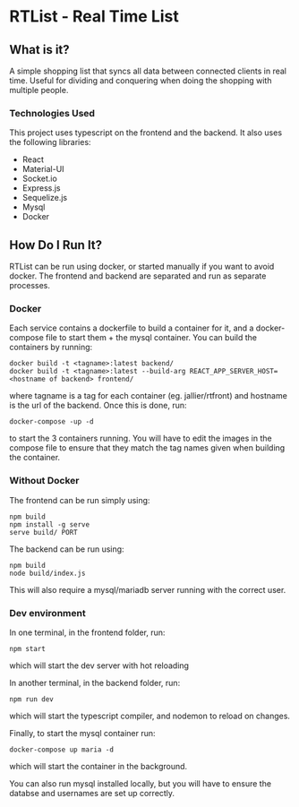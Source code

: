# RTList - Real Time List

## What is it?
A simple shopping list that syncs all data between connected clients in real time. Useful for dividing and conquering when doing the shopping with multiple people.

### Technologies Used

This project uses typescript on the frontend and the backend. It also uses the following libraries:
* React
* Material-UI
* Socket.io
* Express.js
* Sequelize.js
* Mysql
* Docker

## How Do I Run It?

RTList can be run using docker, or started manually if you want to avoid docker. The frontend and backend are separated and run as separate processes. 

### Docker

Each service contains a dockerfile to build a container for it, and a docker-compose file to start them + the mysql container. You can build the containers by running:
```
docker build -t <tagname>:latest backend/
docker build -t <tagname>:latest --build-arg REACT_APP_SERVER_HOST=<hostname of backend> frontend/
```
where tagname is a tag for each container (eg. jallier/rtfront) and hostname is the url of the backend.
Once this is done, run:
```
docker-compose -up -d
```
to start the 3 containers running. You will have to edit the images in the compose file to ensure that they match the tag names given when building the container.

### Without Docker

The frontend can be run simply using:
```
npm build
npm install -g serve
serve build/ PORT
```

The backend can be run using:
```
npm build
node build/index.js
```
This will also require a mysql/mariadb server running with the correct user.

### Dev environment

In one terminal, in the frontend folder, run:
```
npm start
```
which will start the dev server with hot reloading

In another terminal, in the backend folder, run:
```
npm run dev
```
which will start the typescript compiler, and nodemon to reload on changes.

Finally, to start the mysql container run:
```
docker-compose up maria -d
```
which will start the container in the background. 

You can also run mysql installed locally, but you will have to ensure the databse and usernames are set up correctly.